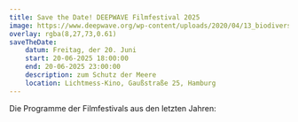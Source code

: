 ```yaml
---
title: Save the Date! DEEPWAVE Filmfestival 2025
image: https://www.deepwave.org/wp-content/uploads/2020/04/13_biodiversity_coral_reefs_shaun-low-unsplash.jpg
overlay: rgba(8,27,73,0.61)
saveTheDate:
    datum: Freitag, der 20. Juni
    start: 20-06-2025 18:00:00
    end: 20-06-2025 23:00:00
    description: zum Schutz der Meere
    location: Lichtmess-Kino, Gaußstraße 25, Hamburg
---
```


Die Programme der Filmfestivals aus den letzten Jahren:
